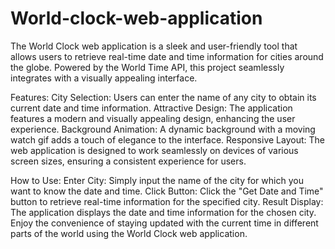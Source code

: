 # World-clock-web-application
The World Clock web application is a sleek and user-friendly tool that allows users to retrieve real-time date and time information for cities around the globe. Powered by the World Time API, this project seamlessly integrates with a visually appealing interface.

Features:
City Selection: Users can enter the name of any city to obtain its current date and time information.
Attractive Design: The application features a modern and visually appealing design, enhancing the user experience.
Background Animation: A dynamic background with a moving watch gif adds a touch of elegance to the interface.
Responsive Layout: The web application is designed to work seamlessly on devices of various screen sizes, ensuring a consistent experience for users.

How to Use:
Enter City: Simply input the name of the city for which you want to know the date and time.
Click Button: Click the "Get Date and Time" button to retrieve real-time information for the specified city.
Result Display: The application displays the date and time information for the chosen city.
Enjoy the convenience of staying updated with the current time in different parts of the world using the World Clock web application.

